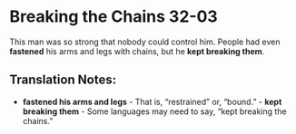Breaking the Chains 32-03
===========================


This man was so strong that nobody could control him. People had even
**fastened** his arms and legs with chains, but he **kept breaking them**.

Translation Notes:
------------------

-   **fastened his arms and legs** - That is, “restrained” or,
“bound.” -   **kept breaking them** - Some languages may need to
say, “kept
    breaking the chains.”


